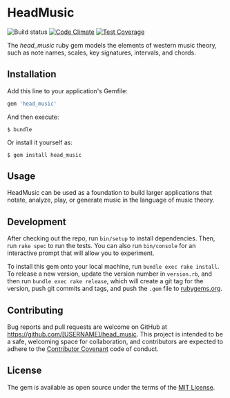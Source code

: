 # HeadMusic

![Build status](https://circleci.com/gh/roberthead/head_music.svg?style=shield&circle-token=8b39a6f5e809e9baa321e0f13aa06c70c6511794)
[![Code Climate](https://codeclimate.com/github/roberthead/head_music/badges/gpa.svg)](https://codeclimate.com/github/roberthead/head_music)
[![Test Coverage](https://codeclimate.com/github/roberthead/head_music/badges/coverage.svg)](https://codeclimate.com/github/roberthead/head_music/coverage)

The *head_music* ruby gem models the elements of western music theory, such as note names, scales, key signatures, intervals, and chords.

## Installation

Add this line to your application's Gemfile:

```ruby
gem 'head_music'
```

And then execute:

    $ bundle

Or install it yourself as:

    $ gem install head_music

## Usage

HeadMusic can be used as a foundation to build larger applications that notate, analyze, play, or generate music in the language of music theory.

## Development

After checking out the repo, run `bin/setup` to install dependencies. Then, run `rake spec` to run the tests. You can also run `bin/console` for an interactive prompt that will allow you to experiment.

To install this gem onto your local machine, run `bundle exec rake install`. To release a new version, update the version number in `version.rb`, and then run `bundle exec rake release`, which will create a git tag for the version, push git commits and tags, and push the `.gem` file to [rubygems.org](https://rubygems.org).

## Contributing

Bug reports and pull requests are welcome on GitHub at https://github.com/[USERNAME]/head_music. This project is intended to be a safe, welcoming space for collaboration, and contributors are expected to adhere to the [Contributor Covenant](http://contributor-covenant.org) code of conduct.


## License

The gem is available as open source under the terms of the [MIT License](http://opensource.org/licenses/MIT).

